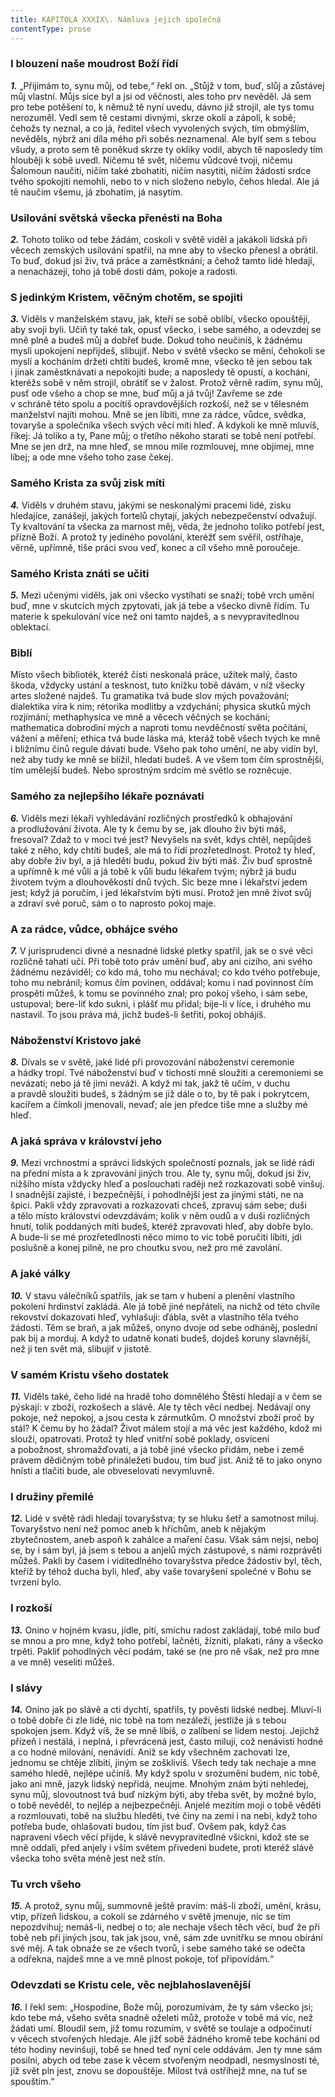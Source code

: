 ```yaml
---
title: KAPITOLA XXXIX\. Námluva jejich společná
contentType: prose
---
```


### I blouzení naše moudrost Boží řídí

**_1._** „Přijímám to, synu můj, od tebe,“ řekl on. „Stůjž v tom, buď, slůj a zůstávej můj vlastní. Můjs sice byl a jsi od věčnosti, ales toho prv nevěděl. Já sem pro tebe potěšení to, k němuž tě nyní uvedu, dávno již strojil, ale tys tomu nerozuměl. Vedl sem tě cestami divnými, skrze okolí a zápolí, k sobě; čehožs ty neznal, a co já, ředitel všech vyvolených svých, tím obmýšlím, nevěděls, nýbrž ani díla mého při soběs neznamenal. Ale bylť sem s tebou všudy, a proto sem tě poněkud skrze ty okliky vodil, abych tě naposledy tím hlouběji k sobě uvedl. Ničemu tě svět, ničemu vůdcové tvoji, ničemu Šalomoun naučiti, ničím také zbohatiti, ničím nasytiti, ničím žádostí srdce tvého spokojiti nemohli, nebo to v nich složeno nebylo, čehos hledal. Ale já tě naučím všemu, já zbohatím, já nasytím.

### Usilování světská všecka přenésti na Boha

**_2._** Tohoto toliko od tebe žádám, coskoli v světě viděl a jakákoli lidská při věcech zemských usilování spatřil, na mne aby to všecko přenesl a obrátil. To buď, dokud jsi živ, tvá práce a zaměstknání; a čehož tamto lidé hledají, a nenacházejí, toho já tobě dosti dám, pokoje a radosti.

### S jedinkým Kristem, věčným chotěm, se spojiti

**_3._** Viděls v manželském stavu, jak, kteří se sobě oblíbí, všecko opouštějí, aby svoji byli. Učiň ty také tak, opusť všecko, i sebe samého, a odevzdej se mně plně a budeš můj a dobřeť bude. Dokud toho neučiníš, k žádnému mysli upokojení nepřijdeš, slibujiť. Nebo v světě všecko se mění, čehokoli se myslí a kocháním držeti chtíti budeš, kromě mne, všecko tě jen sebou tak i jinak zaměstknávati a nepokojiti bude; a naposledy tě opustí, a kochání, kteréžs sobě v něm strojil, obrátíť se v žalost. Protož věrně radím, synu můj, pusť ode všeho a chop se mne, buď můj a já tvůj! Zavřeme se zde v schráně této spolu a pocítíš opravdovějších rozkoší, než se v tělesném manželství najíti mohou. Mně se jen líbiti, mne za rádce, vůdce, svědka, tovaryše a společníka všech svých věcí míti hleď. A kdykoli ke mně mluvíš, říkej: Já toliko a ty, Pane můj; o třetího někoho starati se tobě není potřebí. Mne se jen drž, na mne hleď, se mnou mile rozmlouvej, mne objímej, mne líbej; a ode mne všeho toho zase čekej.

### Samého Krista za svůj zisk míti

**_4._** Viděls v druhém stavu, jakými se neskonalými pracemi lidé, zisku hledajíce, zanášejí, jakých fortelů chytají, jakých nebezpečenství odvažují. Ty kvaltování ta všecka za marnost měj, věda, že jednoho toliko potřebí jest, přízně Boží. A protož ty jediného povolání, kteréžť sem svěřil, ostříhaje, věrně, upřímně, tiše práci svou veď, konec a cíl všeho mně poroučeje.

### Samého Krista znáti se učiti

**_5._** Mezi učenými viděls, jak oni všecko vystíhati se snaží; tobě vrch umění buď, mne v skutcích mých zpytovati, jak já tebe a všecko divně řídím. Tu materie k spekulování více než oni tamto najdeš, a s nevypravitedlnou oblektací.

### Biblí

Místo všech biblioték, kteréž čísti neskonalá práce, užitek malý, často škoda, vždycky ustání a tesknost, tuto knížku tobě dávám, v níž všecky artes složené najdeš. Tu gramatika tvá bude slov mých považování; dialektika víra k nim; rétorika modlitby a vzdychání; physica skutků mých rozjímání; methaphysica ve mně a věcech věčných se kochání; mathematica dobrodiní mých a naproti tomu nevděčností světa počítání, vážení a měření; ethica tvá bude láska má, kteráž tobě všech tvých ke mně i bližnímu činů regule dávati bude. Všeho pak toho umění, ne aby vidín byl, než aby tudy ke mně se blížil, hledati budeš. A ve všem tom čím sprostnější, tím umělejší budeš. Nebo sprostným srdcím mé světlo se rozněcuje.

### Samého za nejlepšího lékaře poznávati

**_6._** Viděls mezi lékaři vyhledávání rozličných prostředků k obhajování a prodlužování života. Ale ty k čemu by se, jak dlouho živ býti máš, fresoval? Zdaž to v moci tvé jest? Nevyšels na svět, kdys chtěl, nepůjdeš také z něho, kdy chtíti budeš, ale má to řídí prozřetedlnost. Protož ty hleď, aby dobře živ byl, a já hleděti budu, pokud živ býti máš. Živ buď sprostně a upřímně k mé vůli a já tobě k vůli budu lékařem tvým; nýbrž já budu životem tvým a dlouhověkostí dnů tvých. Sic beze mne i lékařství jedem jest; když já poručím, i jed lékařstvím býti musí. Protož jen mně život svůj a zdraví své poruč, sám o to naprosto pokoj maje.

### A za rádce, vůdce, obhájce svého

**_7._** V jurisprudenci divné a nesnadné lidské pletky spatřil, jak se o své věci rozličně tahati učí. Při tobě toto práv umění buď, aby ani cizího, ani svého žádnému nezáviděl; co kdo má, toho mu nechával; co kdo tvého potřebuje, toho mu nebránil; komus čím povinen, oddával; komu i nad povinnost čím prospěti můžeš, k tomu se povinného znal; pro pokoj všeho, i sám sebe, ustupoval; bere-liť kdo sukni, i plášť mu přidal; bije-li v líce, i druhého mu nastavil. To jsou práva má, jichž budeš-li šetřiti, pokoj obhájíš.

### Náboženství Kristovo jaké

**_8._** Dívals se v světě, jaké lidé při provozování náboženství ceremonie a hádky tropí. Tvé náboženství buď v tichosti mně sloužiti a ceremoniemi se nevázati; nebo já tě jimi neváži. A když mi tak, jakž tě učím, v duchu a pravdě sloužiti budeš, s žádným se již dále o to, by tě pak i pokrytcem, kacířem a čímkoli jmenovali, nevaď; ale jen předce tiše mne a služby mé hleď.

### A jaká správa v království jeho

**_9._** Mezi vrchnostmi a správci lidských společností poznals, jak se lidé rádi na přední místa a k zpravování jiných trou. Ale ty, synu můj, dokud jsi živ, nižšího místa vždycky hleď a poslouchati raději než rozkazovati sobě vinšuj. I snadnější zajisté, i bezpečnější, i pohodlnější jest za jinými státi, ne na špici. Pakli vždy zpravovati a rozkazovati chceš, zpravuj sám sebe; duši a tělo místo království odevzdávám; kolik v něm oudů a v duši rozličných hnutí, tolik poddaných míti budeš, kteréž zpravovati hleď, aby dobře bylo. A bude-li se mé prozřetedlnosti něco mimo to víc tobě poručiti líbiti, jdi poslušně a konej pilně, ne pro choutku svou, než pro mé zavolání.

### A jaké války

**_10._** V stavu válečníků spatřils, jak se tam v hubení a plenění vlastního pokolení hrdinství zakládá. Ale já tobě jiné nepřáteli, na nichž od této chvíle rekovství dokazovati hleď, vyhlašuji: ďábla, svět a vlastního těla tvého žádosti. Těm se braň, a jak můžeš, onyno dvoje od sebe odháněj, poslední pak bij a morduj. A když to udatně konati budeš, dojdeš koruny slavnější, než ji ten svět má, slibujiť v jistotě.

### V samém Kristu všeho dostatek

**_11._** Viděls také, čeho lidé na hradě toho domnělého Štěstí hledají a v čem se pýskají: v zboží, rozkošech a slávě. Ale ty těch věcí nedbej. Nedávají ony pokoje, než nepokoj, a jsou cesta k zármutkům. O množství zboží proč by stál? K čemu by ho žádal? Život málem stojí a má věc jest každého, kdož mi slouží, opatrovati. Protož ty hleď vnitřní sobě poklady, osvícení a pobožnost, shromažďovati, a já tobě jiné všecko přidám, nebe i země právem dědičným tobě přináležeti budou, tím buď jist. Aniž tě to jako onyno hnísti a tlačiti bude, ale obveselovati nevymluvně.

### I družiny přemilé

**_12._** Lidé v světě rádi hledají tovaryšstva; ty se hluku šetř a samotnost miluj. Tovaryšstvo není než pomoc aneb k hříchům, aneb k nějakým zbytečnostem, aneb aspoň k zahálce a maření času. Však sám nejsi, neboj se, by i sám byl, já jsem s tebou a anjelů mých zástupové, s námi rozprávěti můžeš. Pakli by časem i viditedlného tovaryšstva předce žádostiv byl, těch, kteříž by téhož ducha byli, hleď, aby vaše tovaryšení společné v Bohu se tvrzení bylo.

### I rozkoší

**_13._** Onino v hojném kvasu, jídle, pití, smíchu radost zakládají, tobě milo buď se mnou a pro mne, když toho potřebí, lačněti, žízniti, plakati, rány a všecko trpěti. Pakliť pohodlných věcí podám, také se (ne pro ně však, než pro mne a ve mně) veseliti můžeš.

### I slávy

**_14._** Onino jak po slávě a cti dychtí, spatřils, ty pověsti lidské nedbej. Mluví-li o tobě dobře či zle lidé, nic tobě na tom nezáleží, jestliže já s tebou spokojen jsem. Když víš, že se mně líbíš, o zalíbení se lidem nestoj. Jejichž přízeň i nestálá, i neplná, i převrácená jest, často milují, což nenávisti hodné a co hodné milování, nenávidí. Aniž se kdy všechněm zachovati lze, jednomu se chtěje zlíbiti, jiným se zošklivíš. Všech tedy tak nechaje a mne samého hledě, nejlépe učiníš. My když spolu v srozumění budem, nic tobě, jako ani mně, jazyk lidský nepřidá, neujme. Mnohým znám býti nehledej, synu můj, slovoutnost tvá buď nízkým býti, aby třeba svět, by možné bylo, o tobě nevěděl, to nejlép a nejbezpečněji. Anjelé mezitím moji o tobě věděti a rozmlouvati, tobě na službu hleděti, tvé činy na zemi i na nebi, když toho potřeba bude, ohlašovati budou, tím jist buď. Ovšem pak, když čas napravení všech věcí přijde, k slávě nevypravitedlné všickni, kdož ste se mně oddali, před anjely i vším světem přivedeni budete, proti kteréž slávě všecka toho světa méně jest než stín.

### Tu vrch všeho

**_15._** A protož, synu můj, summovně ještě pravím: máš-li zboží, umění, krásu, vtip, přízeň lidskou, a cokoli se zdárného v světě jmenuje, nic se tím nepozdvihuj; nemáš-li, nedbej o to; ale nechaje všech těch věcí, buď že při tobě neb při jiných jsou, tak jak jsou, vně, sám zde uvnitřku se mnou obírání své měj. A tak obnaže se ze všech tvorů, i sebe samého také se odečta a odřekna, najdeš mne a ve mně plnost pokoje, toť připovídám.“

### Odevzdati se Kristu cele, věc nejblahoslavenější

**_16._** I řekl sem: „Hospodine, Bože můj, porozumívám, že ty sám všecko jsi; kdo tebe má, všeho světa snadně oželeti můž, protože v tobě má víc, než žádati umí. Bloudil sem, již tomu rozumím, v světě se toulaje a odpočinutí v věcech stvořených hledaje. Ale jižť sobě žádného kromě tebe kochání od této hodiny nevinšuji, tobě se hned teď nyní cele oddávám. Jen ty mne sám posilni, abych od tebe zase k věcem stvořeným neodpadl, nesmyslnosti té, jíž svět pln jest, znovu se dopouštěje. Milost tvá ostříhejž mne, na tuť se spouštím.“
